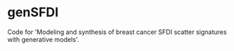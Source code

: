 # genSFDI
Code for 'Modeling and synthesis of breast cancer SFDI scatter signatures with generative models'.
